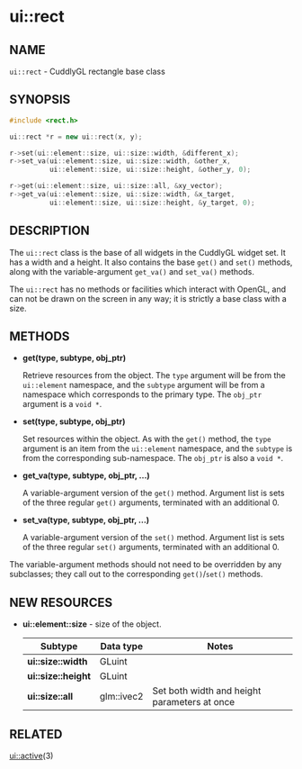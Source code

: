 ui::rect
========

## NAME ##

`ui::rect` - CuddlyGL rectangle base class

## SYNOPSIS ##

```c++
#include <rect.h>

ui::rect *r = new ui::rect(x, y);

r->set(ui::element::size, ui::size::width, &different_x);
r->set_va(ui::element::size, ui::size::width, &other_x,
          ui::element::size, ui::size::height, &other_y, 0);

r->get(ui::element::size, ui::size::all, &xy_vector);
r->get_va(ui::element::size, ui::size::width, &x_target,
          ui::element::size, ui::size::height, &y_target, 0);
```

## DESCRIPTION ##

The `ui::rect` class is the base of all widgets in the CuddlyGL widget
set.  It has a width and a height.  It also contains the base `get()`
and `set()` methods, along with the variable-argument `get_va()` and
`set_va()` methods.

The `ui::rect` has no methods or facilities which interact with
OpenGL, and can not be drawn on the screen in any way; it is strictly
a base class with a size.

## METHODS ##

* **get(type, subtype, obj_ptr)**

  Retrieve resources from the object.  The `type` argument will be
  from the `ui::element` namespace, and the `subtype` argument will be
  from a namespace which corresponds to the primary type.  The
  `obj_ptr` argument is a `void *`.

* **set(type, subtype, obj_ptr)**

  Set resources within the object.  As with the `get()` method, the
  `type` argument is an item from the `ui::element` namespace, and the
  `subtype` is from the corresponding sub-namespace.  The `obj_ptr` is
  also a `void *`.

* **get_va(type, subtype, obj_ptr, ...)**

  A variable-argument version of the `get()` method.  Argument list is
  sets of the three regular `get()` arguments, terminated with an
  additional 0.

* **set_va(type, subtype, obj_ptr, ...)**

  A variable-argument version of the `set()` method.  Argument list is
  sets of the three regular `set()` arguments, terminated with an
  additional 0.

The variable-argument methods should not need to be overridden by any
subclasses; they call out to the corresponding `get()`/`set()`
methods.

## NEW RESOURCES ##

* **ui::element::size** - size of the object.

  | Subtype              | Data type  | Notes                                        |
  | -------------------- | ---------- | -------------------------------------------- |
  | **ui::size::width**  | GLuint     |                                              |
  | **ui::size::height** | GLuint     |                                              |
  | **ui::size::all**    | glm::ivec2 | Set both width and height parameters at once |

## RELATED ##

[ui::active](ui::active)(3)
